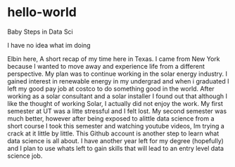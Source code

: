 # hello-world
Baby Steps in Data Sci

I have no idea what im doing

Elbin here, A short recap of my time here in Texas. I came from New York because I wanted to move away and experience life from a different perspective. My plan was to continue working in the solar energy industry. I gained interest in renewable energy in my undergrad and when i graduated I left my good pay job at costco to do something good in the world. After working as a solar consultant and a solar installer I found out that although I like the thought of working Solar, I actually did not enjoy the work. My first semester at UT was a litte stressful and I felt lost. My second semester was much better, however after being exposed to alittle data science from a short course I took this semester and watching youtube videos, Im trying a crack at it little by little. This Github account is another step to learn what data science is all about. I have another year left for my degree (hopefully) and I plan to use whats left to gain skills that will lead to an entry level data science job.
